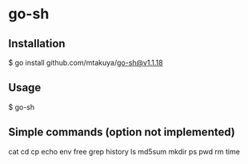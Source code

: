 # go-sh
## Installation
$ go install github.com/mtakuya/go-sh@v1.1.18

## Usage
$ go-sh

## Simple commands (option not implemented)
cat
cd
cp
echo
env
free
grep
history
ls
md5sum
mkdir
ps
pwd
rm
time